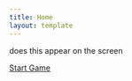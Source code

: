 ```yaml
---
title: Home
layout: template
--- 
```

<p> does this appear on the screen<p>
<a href=game>Start Game</a>

